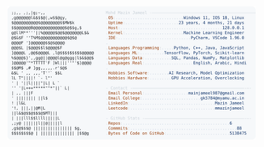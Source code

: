 <picture>
  <source srcset="https://raw.githubusercontent.com/mmazinjameel/mmazinjameel/main/dark_mode.svg?v=1743005582" media="(prefers-color-scheme: dark)">
  <img src="https://raw.githubusercontent.com/mmazinjameel/mmazinjameel/main/light_mode.svg?v=1743005582">
</picture>
